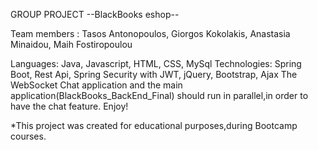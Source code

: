 GROUP PROJECT --BlackBooks eshop--

Team members : Tasos Antonopoulos, Giorgos Kokolakis, Anastasia Minaidou, Maih Fostiropoulou

Languages: Java, Javascript, HTML, CSS, MySql
Technologies: Spring Boot, Rest Api, Spring Security with JWT, jQuery, Bootstrap, Ajax
The WebSocket Chat application and the main application(BlackBooks_BackEnd_Final) should run in parallel,in order to have the chat feature.
Enjoy!

*This project was created for educational purposes,during Bootcamp courses.
